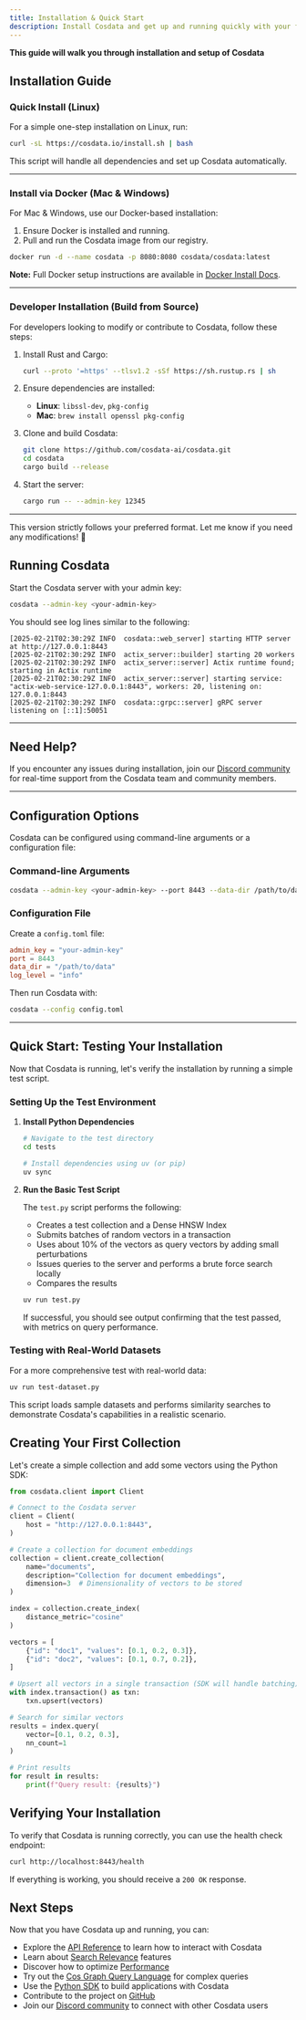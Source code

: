 ```yaml
---
title: Installation & Quick Start
description: Install Cosdata and get up and running quickly with your first vector database
---
```


**This guide will walk you through installation and setup of Cosdata**

## Installation Guide


### **Quick Install (Linux)**  

For a simple one-step installation on Linux, run:  

```bash
curl -sL https://cosdata.io/install.sh | bash
```  

This script will handle all dependencies and set up Cosdata automatically.  

---

### **Install via Docker (Mac & Windows)**  

For Mac & Windows, use our Docker-based installation:  

1. Ensure Docker is installed and running.  
2. Pull and run the Cosdata image from our registry.  

```bash
docker run -d --name cosdata -p 8080:8080 cosdata/cosdata:latest
```  

**Note:** Full Docker setup instructions are available in [Docker Install Docs](#).  

---

### **Developer Installation (Build from Source)**  

For developers looking to modify or contribute to Cosdata, follow these steps:  
    

1. Install Rust and Cargo:  

   ```bash
   curl --proto '=https' --tlsv1.2 -sSf https://sh.rustup.rs | sh
   ```  

2. Ensure dependencies are installed:  
   - **Linux**: `libssl-dev`, `pkg-config`  
   - **Mac**: `brew install openssl pkg-config`  

3. Clone and build Cosdata:  

   ```bash
   git clone https://github.com/cosdata-ai/cosdata.git
   cd cosdata
   cargo build --release
   ```  

4. Start the server:

    ```bash
    cargo run -- --admin-key 12345
    ```

---

This version strictly follows your preferred format. Let me know if you need any modifications! 🚀

## Running Cosdata

Start the Cosdata server with your admin key:

```bash
cosdata --admin-key <your-admin-key>
```

You should see log lines similar to the following:

```
[2025-02-21T02:30:29Z INFO  cosdata::web_server] starting HTTP server at http://127.0.0.1:8443
[2025-02-21T02:30:29Z INFO  actix_server::builder] starting 20 workers
[2025-02-21T02:30:29Z INFO  actix_server::server] Actix runtime found; starting in Actix runtime
[2025-02-21T02:30:29Z INFO  actix_server::server] starting service: "actix-web-service-127.0.0.1:8443", workers: 20, listening on: 127.0.0.1:8443
[2025-02-21T02:30:29Z INFO  cosdata::grpc::server] gRPC server listening on [::1]:50051
```

---

## **Need Help?**  
If you encounter any issues during installation, join our [Discord community](https://discord.gg/XMdtTBrtKT) for real-time support from the Cosdata team and community members.

---

## Configuration Options

Cosdata can be configured using command-line arguments or a configuration file:

### **Command-line Arguments**
```bash
cosdata --admin-key <your-admin-key> --port 8443 --data-dir /path/to/data
```

### **Configuration File**
Create a `config.toml` file:

```toml
admin_key = "your-admin-key"
port = 8443
data_dir = "/path/to/data"
log_level = "info"
```

Then run Cosdata with:

```bash
cosdata --config config.toml
```

---

## Quick Start: Testing Your Installation

Now that Cosdata is running, let's verify the installation by running a simple test script.

### Setting Up the Test Environment

1. **Install Python Dependencies**

   ```bash
   # Navigate to the test directory
   cd tests
   
   # Install dependencies using uv (or pip)
   uv sync
   ```

2. **Run the Basic Test Script**

   The `test.py` script performs the following:
   
   - Creates a test collection and a Dense HNSW Index
   - Submits batches of random vectors in a transaction
   - Uses about 10% of the vectors as query vectors by adding small perturbations
   - Issues queries to the server and performs a brute force search locally
   - Compares the results

   ```bash
   uv run test.py
   ```

   If successful, you should see output confirming that the test passed, with metrics on query performance.

### Testing with Real-World Datasets

For a more comprehensive test with real-world data:

```bash
uv run test-dataset.py
```

This script loads sample datasets and performs similarity searches to demonstrate Cosdata's capabilities in a realistic scenario.

## Creating Your First Collection

Let's create a simple collection and add some vectors using the Python SDK:

```python
from cosdata.client import Client

# Connect to the Cosdata server
client = Client(
    host = "http://127.0.0.1:8443",
)

# Create a collection for document embeddings
collection = client.create_collection(
    name="documents",
    description="Collection for document embeddings",
    dimension=3  # Dimensionality of vectors to be stored
)

index = collection.create_index(
    distance_metric="cosine" 
)

vectors = [
    {"id": "doc1", "values": [0.1, 0.2, 0.3]}, 
    {"id": "doc2", "values": [0.1, 0.7, 0.2]},
]

# Upsert all vectors in a single transaction (SDK will handle batching)
with index.transaction() as txn: 
    txn.upsert(vectors)  

# Search for similar vectors
results = index.query(
    vector=[0.1, 0.2, 0.3],
    nn_count=1
)

# Print results
for result in results:
    print(f"Query result: {results}")
```

## Verifying Your Installation

To verify that Cosdata is running correctly, you can use the health check endpoint:

```bash
curl http://localhost:8443/health
```

If everything is working, you should receive a `200 OK` response.

## Next Steps

Now that you have Cosdata up and running, you can:

- Explore the [API Reference](/api/overview/) to learn how to interact with Cosdata
- Learn about [Search Relevance](/features/search-relevance/) features
- Discover how to optimize [Performance](/features/performance/)
- Try out the [Cos Graph Query Language](/api/cosquery/) for complex queries
- Use the [Python SDK](/api/python-sdk/) to build applications with Cosdata
- Contribute to the project on <a href="https://github.com/cosdata/cosdata" target="_blank" rel="noopener noreferrer">GitHub</a>
- Join our <a href="https://discord.gg/XMdtTBrtKT" target="_blank" rel="noopener noreferrer">Discord community</a> to connect with other Cosdata users 
